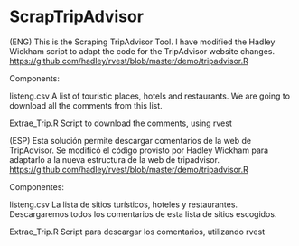 # ScrapTripAdvisor

(ENG)
This is the Scraping TripAdvisor Tool. I have modified the Hadley Wickham script to adapt the code for the TripAdvisor website changes.
https://github.com/hadley/rvest/blob/master/demo/tripadvisor.R

Components:

listeng.csv
A list of touristic places, hotels and restaurants. We are going to download all the comments from this list.

Extrae_Trip.R
Script to download the comments, using rvest


(ESP)
Esta solución permite descargar comentarios de la web de TripAdvisor. Se modificó el código provisto por Hadley Wickham para adaptarlo a la nueva estructura de la web de tripadvisor. 
https://github.com/hadley/rvest/blob/master/demo/tripadvisor.R

Componentes:

listeng.csv
La lista de sitios turísticos, hoteles y restaurantes. Descargaremos todos los comentarios de esta lista de sitios escogidos.

Extrae_Trip.R
Script para descargar los comentarios, utilizando rvest
